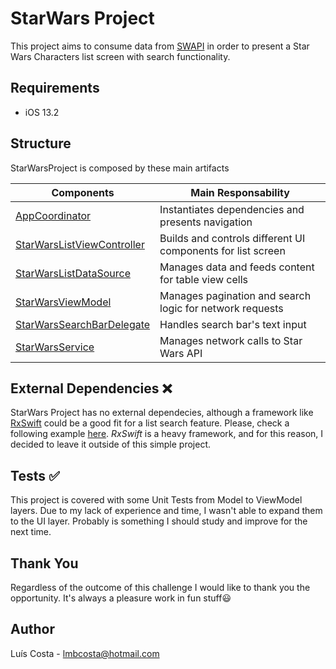 # StarWars Project
This project aims to consume data from [SWAPI](https://swapi.co/documentation) in order to present a Star Wars Characters list screen with search functionality.

## Requirements
* iOS 13.2

## Structure
StarWarsProject is composed by these main artifacts

Components  | Main Responsability
----------- | -------------------
[AppCoordinator](https://github.com/lmbcosta/StarWarsProject/blob/master/StarWarsProject/Coordinator/AppCoordinator.swift) | Instantiates dependencies and presents navigation
[StarWarsListViewController](https://github.com/lmbcosta/StarWarsProject/blob/master/StarWarsProject/Controllers/StarWarsListViewController.swift) | Builds and controls different UI components for list screen
[StarWarsListDataSource](https://github.com/lmbcosta/StarWarsProject/blob/master/StarWarsProject/Controllers/CharacterListDataSource.swift) | Manages data and feeds content for table view cells
[StarWarsViewModel](https://github.com/lmbcosta/StarWarsProject/blob/master/StarWarsProject/ViewModels/StarWarsViewModel.swift) | Manages pagination and search logic for network requests
[StarWarsSearchBarDelegate](https://github.com/lmbcosta/StarWarsProject/blob/master/StarWarsProject/Controllers/StarWarsSearchBarDelegate.swift) | Handles search bar's text input
[StarWarsService](https://github.com/lmbcosta/StarWarsProject/blob/master/StarWarsProject/Services/StarWarsService.swift) | Manages network calls to Star Wars API

## External Dependencies ❌
StarWars Project has no external dependecies, although a framework like [RxSwift](https://github.com/ReactiveX/RxSwift) could be a good fit for a list search feature. Please, check a following example [here](https://github.com/ReactiveX/RxSwift#usage). *RxSwift* is a heavy framework, and for this reason, I decided to leave it outside of this simple project.

## Tests ✅
This project is covered with some Unit Tests from Model to ViewModel layers. Due to my lack of experience and time, I wasn't able to expand them to the UI layer. Probably is something I should study and improve for the next time.

## Thank You
Regardless of the outcome of this challenge I would like to thank you the opportunity. It's always a pleasure work in fun stuff😃

## Author
Luís Costa - lmbcosta@hotmail.com
